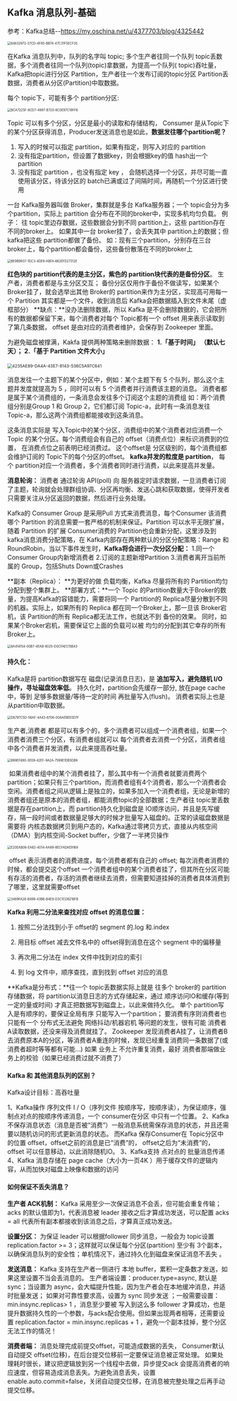 ## Kafka 消息队列-基础

参考：Kafka总结--https://my.oschina.net/u/4377703/blog/4325442

<img src="https://tva1.sinaimg.cn/large/008i3skNly1gutub7mu9rj60us0nedha02.jpg" alt="64632972-37CD-4F85-BB74-47C31F5ECF35" style="zoom:50%;" />



在Kafka 消息队列中，队列的名字叫 topic;  多个生产者往同一个队列 topic丢数据，多个消费者往同一个队列(topic)拿数据，为提高一个队列( topic)吞吐量，Kafka把topic进行分区 Partition，生产者往一个发布订阅的topic分区 Partition丢数据，消费者从分区(Partition)中取数据。  

每个 topic下，可能有多个 partition分区:

<img src="https://tva1.sinaimg.cn/large/008i3skNly1gutubka7shj60y60c8tal02.jpg" alt="BCA7225F-6CD7-4997-B720-8C0E97C18FF6" style="zoom:50%;" />

Topic 可以有多个分区，分区是最小的读取和存储结构， Consumer 是从Topic下的某个分区获得消息，Producer发送消息也是如此，**数据发往哪个partition呢？**

1. 写入的时候可以指定 partition，如果有指定，则写入对应的 partition
2. 没有指定partition，但设置了数据key，则会根据key的值 hash出一个partition
3. 没有指定 partition ，也没有指定 key ， 会随机选择一个分区，并尽可能一直使用该分区，待该分区的 batch已满或过了间隔时间，再随机一个分区进行使用

一台 Kafka服务器叫做 Broker，集群就是多台 Kafka服务器；一个 topic会分为多个partition，实际上 partition 会分布在不同的broker中，实现多机均匀负载。
例子：
往 topic里边存数据，这些数据会分到不同 partition上，这些 partition存在不同的broker上。
如果其中一台 broker挂了，会丢失其中 partition上的数据；但 kafka把这些 partition都做了备份。
如：现有三个partition，分别存在三台broker上，每个partition都会备份，这些备份散落在不同的broker上

<img src="https://tva1.sinaimg.cn/large/008i3skNly1gutuc5g0cjj619c0oydjc02.jpg" alt="BE9B9937-1DC3-4DE6-ABFA-662EFD27312E" style="zoom:50%;" />

**红色块的 partition代表的是主分区，紫色的 partition块代表的是备份分区**。
生产者，消费者都是与主分区交互； 
备份分区仅用作于备份不做读写，如果某个Broker挂了，就会选举出其他 Broker的 partition来作为主分区，实现高可用每一个 Partition 其实都是一个文件，收到消息后 Kafka会把数据插入到文件末尾（虚框部分）
**缺点：**没办法删除数据，所以 Kafka 是不会删除数据的，它会把所有的数据都保留下来，每个消费者对每个 Topic都有一个 offset 用来表示读取到了第几条数据， offset 是由对应的消费者维护，会保存到 Zookeeper 里面。

为避免磁盘被撑满，Kakfa 提供两种策略来删除数据：
**1.「基于时间」 （默认七天）；        2.「基于 Partition 文件大小」**

​                                       <img src="https://tva1.sinaimg.cn/large/008i3skNly1gutud52gfgj60iu09waac02.jpg" alt="4235AE89-DA4A-43E7-8143-536C5A97C641" style="zoom:67%;" />

消息发往一个主题下的某个分区中，例如：某个主题下有 5 个队列，那么这个主题并发度就提高为 5 ，同时可以有 5 个消费者并行消费该主题的消息。
消费者都是属于某个消费组的，一条消息会发往多个订阅这个主题的消费组
如：两个消费组分别是Group 1 和 Group 2，它们都订阅 Topic-a，此时有一条消息发往 Topic-a，那么这两个消费组都能接收到这条消息。

这条消息实际是 写入Topic中的某个分区，消费组中的某个消费者对应消费一个 Topic 的某个分区。每个消费组会有自己的 offset（消费点位）来标识消费到的位置， 在消费点位之前表明已经消费过。 这个offset是 分区级别的，每个消费组都会维护订阅的 Topic下的每个分区的offset。
**kafka并发的粒度是 partition**， 每个 partition对应一个消费者，多个消费者同时进行消费，以此来提高并发量。

**消息轮询：** 消费者 通过轮询 API(poll) 向 服务器定时请求数据，一旦消费者订阅了主题，轮询就会处理群组协调、分区再均衡、发送心跳和获取数据，使得开发者只需要关注从分区返回的数据，然后进行业务处理。

Kafka的 Consumer Group 是采用Pull 方式来消费消息，每个Consumer 该消费哪个 Partition 的消息需要一套严格的机制来保证。Partition 可以水平无限扩展，随着 Partition 的扩展 Consumer消费的 Partition也会重新分配，这里涉及到 kafka消息消费分配策略，在 Kafka内部存在两种默认的分区分配策略：Range 和RoundRobin，当以下事件发生时，**Kafka将会进行一次分区分配：**
1.同一个 Consumer Group内新增消费者
2.订阅的主题新增Partition
3.消费者离开当前所属的 Group，包括Shuts Down或Crashes

**副本（Replica）： **为更好的做 负载均衡，Kafka 尽量将所有的 Partition均匀分配到整个集群上。
**部署方式：**一个 Topic 的Partition数量大于Broker的数量，为提高Kafka的容错能力，需要将同一个 Partition的 Replica尽量分散到不同的机器。实际上，如果所有的 Replica 都在同一个Broker上，那一旦该 Broker宕机，该 Partition的所有 Replica都无法工作，也就达不到 备份的效果。
同时，如果某个Broker宕机，需要保证它上面的负载可以被 均匀的分配到其它幸存的所有Broker上。

<img src="https://tva1.sinaimg.cn/large/008i3skNly1gutudyfq29j60zi0pwgpd02.jpg" alt="8A414154-00B7-4EAB-8025-D0CFAEC15B43" style="zoom:50%;" />



#### 持久化：

Kafka是将 partition数据写在 磁盘(记录消息日志)，是 **追加写入，避免随机 I/O 操作，寻址磁盘效率低**。
持久化时，partition会先缓存一部分, 放在page cache中，等到 足够多数据量/等待一定的时间 再批量写入(flush)。 
消费者实际上也是从partition中取数据。

<img src="https://tva1.sinaimg.cn/large/008i3skNly1gutuedmg33j61a80nctcs02.jpg" alt="D6797C5D-56AF-4A43-8706-004AEBEE0D7F" style="zoom:50%;" />



生产者,消费者 都是可以有多个的，多个消费者可以组成一个消费者组，如果一个消费者消费三个分区，有消费者组就可以 每个消费者去消费一个分区，消费者组中各个消费者并发消费，以此来提高吞吐量。

<img src="https://tva1.sinaimg.cn/large/008i3skNly1gutuepadv8j618a0isdis02.jpg" alt="899EF880-3E09-42EF-9A2A-7599E1DB5DB9" style="zoom:50%;" />

​		如果消费者组中的某个消费者挂了，那么其中有一个消费者就要消费两个 partition；如果只有三个partition，而消费者组有4个消费者，那么一个消费者会空闲。消费者组之间从逻辑上是独立的，如果多加入一个消费者组，无论是新增的消费者组还是原本的消费者组，都能消费topic的全部数据；
​		生产者往 topic里丢数据是存在partition上，而 partition持久化到磁盘是 IO顺序访问，并且是先写缓存，隔一段时间或者数据量足够大的时候才批量写入磁盘的。正常的读磁盘数据是需要将 内核态数据拷贝到用户态的，Kafka通过零拷贝方式，直接从内核空间（DMA）到内核空间-Socket buffer，少做了一半拷贝操作

<img src="https://tva1.sinaimg.cn/large/008i3skNly1gutuez2y0mj61860kegn202.jpg" alt="E20EAB06-EA82-4014-AA89-8ECFADAE9169" style="zoom:50%;" />

​		offset 表示消费者的消费进度，每个消费者都有自己的 offset; 每次消费者消费的时候，都会提交这个offset
一个消费者组中的某个消费者挂了，但其所在分区可能有存活的消费者，存活的消费者继续去消费，但需要知道挂掉的消费者具体消费到了哪里，这里就需要offset

<img src="https://tva1.sinaimg.cn/large/008i3skNly1gutuf9vkrnj618i0ny77c02.jpg" alt="3489FA28-B499-43B6-B4E8-D3C1CD8216FB" style="zoom:50%;" />

**Kafka 利用二分法来查找对应 offset 的消息位置：**
1. 按照二分法找到小于 offset的 segment 的.log 和.index

2. 用目标 offset 减去文件名中的 offset得到消息在这个 segment 中的偏移量

3. 再次用二分法在 index 文件中找到对应的索引

4. 到 log 文件中，顺序查找，直到找到 offset 对应的消息

   

**Kafka是分布式：**往一个 topic丢数据实际上就是 往多个 broker的 partition存储数据，将 partition以消息日志的方式存储起来，通过 顺序访问IO和缓存(等到一定的量或时间) 才真正把数据写到磁盘上，以此来做持久化。
单个 partition写入是有顺序的，要保证全局有序 只能写入一个partition； 要消费有序则消费者也只能有一个
分布式无法避免 网络抖动/机器宕机 等问题的发生，很有可能 消费者A读取数据，还没来得及消费就挂了。
Zookeeper 发现消费者A挂了，让消费者B 去消费原本A的分区，等消费者A重连的时候，发现已经重复消费同一条数据了(或消费者超时等等都有可能…)
如果 业务上 不允许重复消费，最好 消费者那端做业务上的校验（如果已经消费过就不消费了）



#### Kafka 和 其他消息队列的区别？

  Kafka设计目标：高吞吐量

1、Kafka操作 序列文件 I / O（序列文件 按顺序写，按顺序读），为保证顺序，强制点对点的按顺序传递消息，一个 consumer在分区 中只有一个位置。
2、Kafka 不保存消息状态（消息是否被“消费”）一般消息系统需保存消息的状态，并且还需要以随机访问的形式更新消息的状态。
而Kafka 保存Consumer在 Topic分区中的位置 offset，offset之前的消息是已“消费”的， offset之后为“未消费”的，offset 可以任意移动，以此消除随机IO。
3、Kafka支持 点对点的 批量消息传递
4、Kafka 消息存储在 page cache（大小为一页4K ）用于缓存文件的逻辑内容，从而加快对磁盘上映像和数据的访问



#### 如何保证不丢失消息？

**生产者 ACK机制：**
Kafka 采用至少一次保证消息不会丢，但可能会重复传输；acks 的默认值即为1，代表消息被 leader 接收之后才算成功发送，可以配置 acks = all 代表所有副本都接收到该消息之后，才算真正成功发送。

**设置分区：**
为保证 leader 可以根据follower 同步消息，一般会为 topic设置 replication.factor >= 3；这样就可以保证每个分区(partition) 至少有 3个副本，以确保消息队列的安全性；单机情况下，通过持久化到磁盘来保证消息不丢失 。

**发送消息：**
Kafka 支持在生产者一侧进行 本地 buffer，累积一定条数才发送，如果这里设置不当会丢消息的。
生产者端设置：producer.type=async, 默认是 sync；当设置为 async，会大幅提升性能，因为生产者会在本地缓冲消息，并适时批量发送； 如果对可靠性要求高，设置为 sync 同步发送  ；一般需要设置：min.insync.replicas> 1 ，消息至少要被 写入到这么多 follower 才算成功，也是提升数据持久性的一个参数，与acks配合使用。但如果出现两者相等，还需要设置 replication.factor = min.insync.replicas + 1 ，避免一个副本挂掉，整个分区无法工作的情况！

**消费者端：**
消息处理完成前提交offset，可能造成数据的丢失， Consumer默认自动提交 offset(位移)，在后台提交位移前一定要保证消息被正常处理。 如果处理耗时很长，建议把逻辑放到另一个线程中去做，异步提交ack 会提高消费者的响应速度，但容易造成消息丢失。为避免消息丢失，设置 enable.auto.commit=false，关闭自动提交位移，在消息被完整处理之后再手动提交位移。